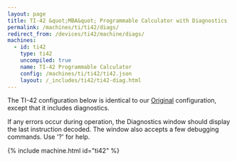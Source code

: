```yaml
---
layout: page
title: TI-42 &quot;MBA&quot; Programmable Calculator with Diagnostics
permalink: /machines/ti/ti42/diags/
redirect_from: /devices/ti42/machine/diags/
machines:
  - id: ti42
    type: ti42
    uncompiled: true
    name: TI-42 Programmable Calculator
    config: /machines/ti/ti42/ti42.json
    layout: /_includes/ti42/ti42-diag.html
---
```


The TI-42 configuration below is identical to our [Original](../) configuration, except that
it includes diagnostics.

If any errors occur during operation, the Diagnostics window should display the last instruction decoded.
The window also accepts a few debugging commands.  Use '?' for help.

{% include machine.html id="ti42" %}
